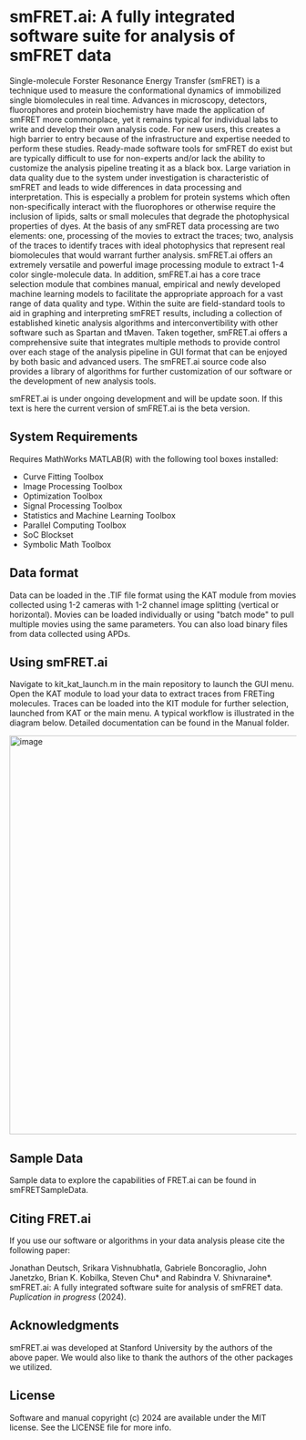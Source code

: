 
smFRET.ai: A fully integrated software suite for analysis of smFRET data
========================================================================

Single-molecule Forster Resonance Energy Transfer (smFRET) is a technique used to measure the conformational dynamics of immobilized single biomolecules in real time. Advances in microscopy, detectors, fluorophores and protein biochemistry have made the application of smFRET more commonplace, yet it remains typical for individual labs to write and develop their own analysis code. For new users, this creates a high barrier to entry because of the infrastructure and expertise needed to perform these studies. Ready-made software tools for smFRET do exist but are typically difficult to use for non-experts and/or lack the ability to customize the analysis pipeline treating it as a black box. Large variation in data quality due to the system under investigation is characteristic of smFRET and leads to wide differences in data processing and interpretation. This is especially a problem for protein systems which often non-specifically interact with the fluorophores or otherwise require the inclusion of lipids, salts or small molecules that degrade the photophysical properties of dyes. 
At the basis of any smFRET data processing are two elements: one, processing of the movies to extract the traces; two, analysis of the traces to identify traces with ideal photophysics that represent real biomolecules that would warrant further analysis. smFRET.ai offers an extremely versatile and powerful image processing module to extract 1-4 color single-molecule data. In addition, smFRET.ai has a core trace selection module that combines manual, empirical and newly developed machine learning models to facilitate the appropriate approach for a vast range of data quality and type. Within the suite are field-standard tools to aid in graphing and interpreting smFRET results, including a collection of established kinetic analysis algorithms and interconvertibility with other software such as Spartan and tMaven. Taken together, smFRET.ai offers a comprehensive suite that integrates multiple methods to provide control over each stage of the analysis pipeline in GUI format that can be enjoyed by both basic and advanced users. The smFRET.ai source code also provides a library of algorithms for further customization of our software or the development of new analysis tools. 

smFRET.ai is under ongoing development and will be update soon. If this text is here the current version of smFRET.ai is the beta version. 

System Requirements
-------------------
Requires MathWorks MATLAB(R) with the following tool boxes installed: 
- Curve Fitting Toolbox
- Image Processing Toolbox
- Optimization Toolbox
- Signal Processing Toolbox
- Statistics and Machine Learning Toolbox
- Parallel Computing Toolbox
- SoC Blockset
- Symbolic Math Toolbox

Data format
-----------
Data can be loaded in the .TIF file format using the KAT module from movies collected using 1-2 cameras with 1-2 channel image splitting (vertical or horizontal). Movies can be loaded individually or using "batch mode" to pull multiple movies using the same parameters. You can also load binary files from data collected using APDs. 

Using smFRET.ai
---------------
Navigate to kit_kat_launch.m in the main repository to launch the GUI menu. Open the KAT module to load your data to extract traces from FRETing molecules. Traces can be loaded into the KIT module for further selection, launched from KAT or the main menu. A typical workflow is illustrated in the diagram below. Detailed documentation can be found in the Manual folder. 

<img width="700" alt="image" src="https://github.com/JonathanDeutsch/smFRET-analysis-tools/assets/159817384/1134604f-cc4e-45c0-847f-b627c52230c9">


Sample Data
-----------
Sample data to explore the capabilities of FRET.ai can be found in smFRETSampleData. 

Citing FRET.ai 
-------------
If you use our software or algorithms in your data analysis please cite the following paper: 

Jonathan Deutsch, Srikara Vishnubhatla, Gabriele Boncoraglio, John Janetzko, Brian K. Kobilka, Steven Chu* and Rabindra V. Shivnaraine*. smFRET.ai: A fully integrated software suite for analysis of smFRET data. _Puplication in progress_ (2024). 

Acknowledgments
---------------
smFRET.ai was developed at Stanford University by the authors of the above paper. We would also like to thank the authors of the other packages we utilized. 

License
-------
Software and manual copyright (c) 2024 are available under the MIT license. See the LICENSE file for more info. 

